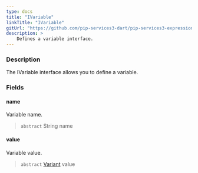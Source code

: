 ```yaml
---
type: docs
title: "IVariable"
linkTitle: "IVariable"
gitUrl: "https://github.com/pip-services3-dart/pip-services3-expressions-dart"
description: > 
    Defines a variable interface.
---
```


### Description

The IVariable interface allows you to define a variable.


### Fields

<span class="hide-title-link">

#### name
Variable name.
> `abstract` String name

#### value
Variable value.
> `abstract` [Variant](../../../variants/variant) value

</span>

